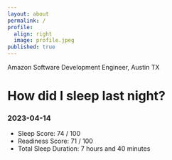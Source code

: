 ```yaml
---
layout: about
permalink: /
profile:
  align: right
  image: profile.jpeg
published: true
---
```


Amazon Software Development Engineer, Austin TX

# How did I sleep last night? 
### 2023-04-14
- Sleep Score: 74 / 100
- Readiness Score: 71 / 100 
- Total Sleep Duration: 7 hours and 40 minutes
